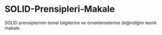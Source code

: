 # SOLID-Prensipleri-Makale
SOLID prensiplerinin temel bilgilerine ve örneklemelerine değindiğim teorik makale.
